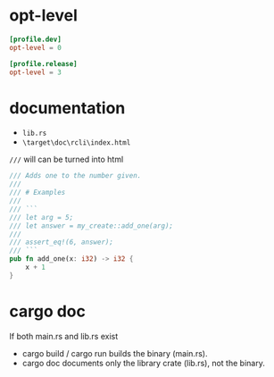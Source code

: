 # opt-level

```toml
[profile.dev]
opt-level = 0

[profile.release]
opt-level = 3
```

# documentation

- `lib.rs`
- `\target\doc\rcli\index.html`

`///` will can be turned into html

````rust
/// Adds one to the number given.
///
/// # Examples
///
/// ```
/// let arg = 5;
/// let answer = my_create::add_one(arg);
///
/// assert_eq!(6, answer);
/// ```
pub fn add_one(x: i32) -> i32 {
    x + 1
}
````

# cargo doc

If both main.rs and lib.rs exist

- cargo build / cargo run builds the binary (main.rs).
- cargo doc documents only the library crate (lib.rs), not the binary.
